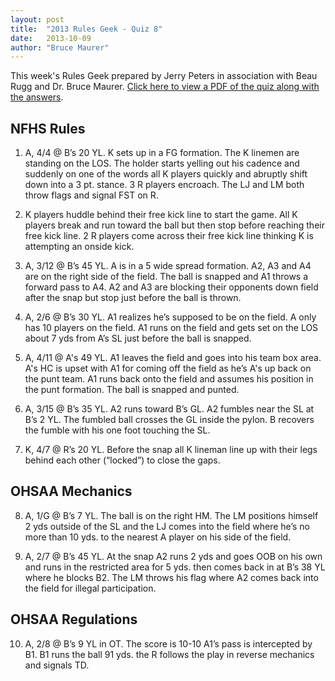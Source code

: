 ```yaml
---
layout: post
title:  "2013 Rules Geek - Quiz 8"
date:   2013-10-09
author: "Bruce Maurer"
---
```


This week's Rules Geek prepared by Jerry Peters in association with Beau Rugg
and Dr. Bruce Maurer. [Click here to view a PDF of the quiz along with the
answers](https://storage.googleapis.com/ohsaa-websites/quizzes/2013/2013-Rules-Geek-%E2%80%93-Quiz-8.pdf).

## NFHS Rules
1. A, 4/4 @ B’s 20 YL. K sets up in a FG formation. The K linemen are standing
   on the LOS. The holder starts yelling out his cadence and suddenly on one of
the words all K players quickly and abruptly shift down into a 3 pt. stance. 3 R
players encroach. The LJ and LM both throw flags and signal FST on R.

2. K players huddle behind their free kick line to start the game. All K players
   break and run toward the ball but then stop before reaching their free kick
line. 2 R players come across their free kick line thinking K is attempting an
onside kick.

3. A, 3/12 @ B’s 45 YL. A is in a 5 wide spread formation. A2, A3 and A4 are on
   the right side of the field. The ball is snapped and A1 throws a forward pass
to A4. A2 and A3 are blocking their opponents down field after the snap but stop
just before the ball is thrown.

4. A, 2/6 @ B’s 30 YL. A1 realizes he’s supposed to be on the field. A only has
   10 players on the field. A1 runs on the field and gets set on the LOS about 7
yds from A’s SL just before the ball is snapped.

5. A, 4/11 @ A's 49 YL. A1 leaves the field and goes into his team box area. A's
   HC is upset with A1 for coming off the field as he’s A's up back on the punt
team. A1 runs back onto the field and assumes his position in the punt
formation. The ball is snapped and punted.

6. A, 3/15 @ B’s 35 YL. A2 runs toward B’s GL. A2 fumbles near the SL at B’s 2
   YL. The fumbled ball crosses the GL inside the pylon. B recovers the fumble
with his one foot touching the SL.

7. K, 4/7 @ R’s 20 YL. Before the snap all K lineman line up with their legs
   behind each other (“locked”) to close the
gaps.

## OHSAA Mechanics
8. A, 1/G @ B’s 7 YL. The ball is on the right HM. The LM positions himself 2
   yds outside of the SL and the LJ comes into the field where he’s no more than
10 yds. to the nearest A player on his side of the field.

9. A, 2/7 @ B’s 45 YL. At the snap A2 runs 2 yds and goes OOB on his own and
   runs in the restricted area for 5 yds. then comes back in at B’s 38 YL where
he blocks B2. The LM throws his flag where A2 comes back into the field for
illegal participation.

## OHSAA Regulations
10. A, 2/8 @ B’s 9 YL in OT. The score is 10-10 A1’s pass is intercepted by B1.
    B1 runs the ball 91 yds. the R follows the play in reverse mechanics and
signals TD.
